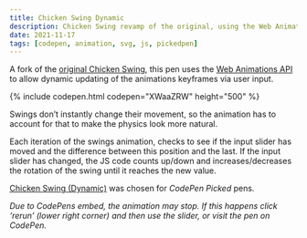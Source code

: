 ```yaml
---
title: Chicken Swing Dynamic
description: Chicken Swing revamp of the original, using the Web Animation API to dynamically change the power of the swing.
date: 2021-11-17
tags: [codepen, animation, svg, js, pickedpen]
---
```


A fork of the [original Chicken Swing](/blog/chicken-swing-svg/), this pen uses the [Web Animations API](https://developer.mozilla.org/en-US/docs/Web/API/Web_Animations_API) to allow dynamic updating of the animations keyframes via user input.

{% include codepen.html codepen="XWaaZRW" height="500" %}

Swings don’t instantly change their movement, so the animation has to account for that to make the physics look more natural.

Each iteration of the swings animation, checks to see if the input slider has moved and the difference between this position and the last. If the input slider has changed, the JS code counts up/down and increases/decreases the rotation of the swing until it reaches the new value. 

[Chicken Swing (Dynamic)](https://codepen.io/plfstr/full/XWaaZRW/) was chosen for _CodePen Picked_ pens.

_Due to CodePens embed, the animation may stop. If this happens click ‘rerun’ (lower right corner) and then use the slider, or visit the pen on CodePen._